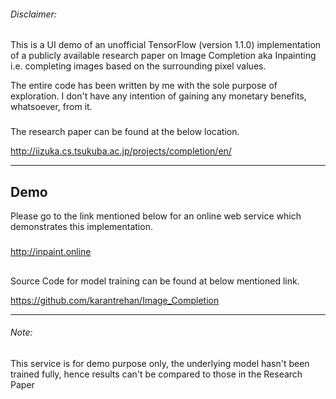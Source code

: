 ###### Disclaimer:
This is a UI demo of an unofficial TensorFlow (version 1.1.0) implementation of a publicly available research paper on Image Completion aka Inpainting i.e. completing images based on the surrounding pixel values.

The entire code has been written by me with the sole purpose of exploration. I don't have any intention of gaining any monetary benefits, whatsoever, from it.

###

The research paper can be found at the below location.

<http://iizuka.cs.tsukuba.ac.jp/projects/completion/en/>

______________________________________

## Demo
Please go to the link mentioned below for an online web service which demonstrates this implementation.

#####
<http://inpaint.online>

##

Source Code for model training can be found at below mentioned link.

<https://github.com/karantrehan/Image_Completion>
______________________________________


###### Note:
This service is for demo purpose only, the underlying model hasn't been trained fully, hence results can't be compared to those in the Research Paper


